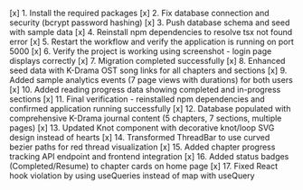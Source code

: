 [x] 1. Install the required packages
[x] 2. Fix database connection and security (bcrypt password hashing)
[x] 3. Push database schema and seed with sample data
[x] 4. Reinstall npm dependencies to resolve tsx not found error
[x] 5. Restart the workflow and verify the application is running on port 5000
[x] 6. Verify the project is working using screenshot - login page displays correctly
[x] 7. Migration completed successfully
[x] 8. Enhanced seed data with K-Drama OST song links for all chapters and sections
[x] 9. Added sample analytics events (7 page views with durations) for both users
[x] 10. Added reading progress data showing completed and in-progress sections
[x] 11. Final verification - reinstalled npm dependencies and confirmed application running successfully
[x] 12. Database populated with comprehensive K-Drama journal content (5 chapters, 7 sections, multiple pages)
[x] 13. Updated Knot component with decorative knot/loop SVG design instead of hearts
[x] 14. Transformed ThreadBar to use curved bezier paths for red thread visualization
[x] 15. Added chapter progress tracking API endpoint and frontend integration
[x] 16. Added status badges (Completed/Resume) to chapter cards on home page
[x] 17. Fixed React hook violation by using useQueries instead of map with useQuery